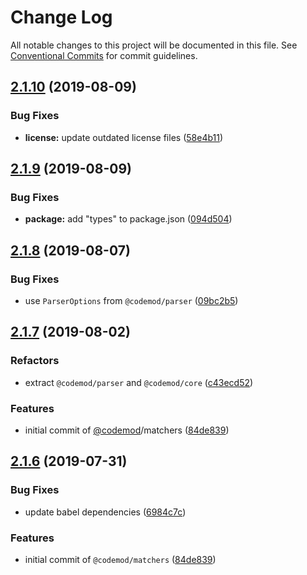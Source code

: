 # Change Log

All notable changes to this project will be documented in this file.
See [Conventional Commits](https://conventionalcommits.org) for commit guidelines.

## [2.1.10](https://github.com/codemod-js/codemod/compare/@codemod/cli@2.1.9...@codemod/cli@2.1.10) (2019-08-09)


### Bug Fixes

* **license:** update outdated license files ([58e4b11](https://github.com/codemod-js/codemod/commit/58e4b11))





## [2.1.9](https://github.com/codemod-js/codemod/compare/@codemod/cli@2.1.8...@codemod/cli@2.1.9) (2019-08-09)


### Bug Fixes

* **package:** add "types" to package.json ([094d504](https://github.com/codemod-js/codemod/commit/094d504))





## [2.1.8](https://github.com/codemod-js/codemod/compare/@codemod/cli@2.1.7...@codemod/cli@2.1.8) (2019-08-07)


### Bug Fixes

* use `ParserOptions` from `@codemod/parser` ([09bc2b5](https://github.com/codemod-js/codemod/commit/09bc2b5))



## [2.1.7](https://github.com/codemod-js/codemod/compare/@codemod/cli@2.1.6...@codemod/cli@2.1.7) (2019-08-02)


### Refactors

* extract `@codemod/parser` and `@codemod/core` ([c43ecd52](https://github.com/codemod-js/codemod/commit/c43ecd52))


### Features

* initial commit of [@codemod](https://github.com/codemod)/matchers ([84de839](https://github.com/codemod-js/codemod/commit/84de839))



## [2.1.6](https://github.com/codemod-js/codemod/compare/@codemod/cli@2.1.5...@codemod/cli@2.1.6) (2019-07-31)


### Bug Fixes

* update babel dependencies ([6984c7c](https://github.com/codemod-js/codemod/commit/6984c7c))


### Features

* initial commit of `@codemod/matchers` ([84de839](https://github.com/codemod-js/codemod/commit/84de839))
